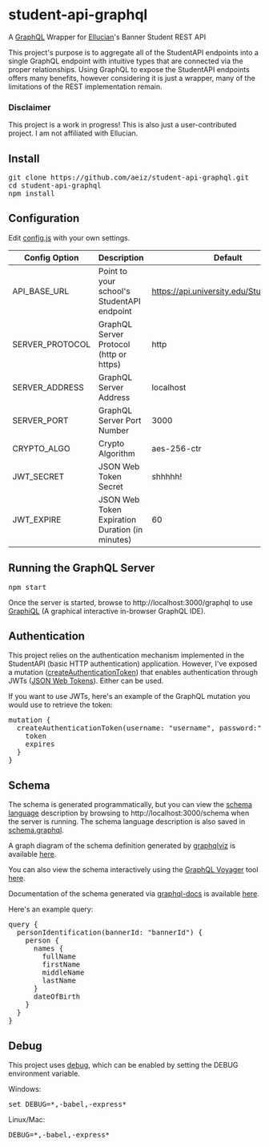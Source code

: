 # student-api-graphql
A [GraphQL](http://graphql.org/) Wrapper for [Ellucian](http://www.ellucian.com/)'s Banner Student REST API

This project's purpose is to aggregate all of the StudentAPI endpoints into a single GraphQL endpoint with intuitive types that are connected via the proper relationships. Using GraphQL to expose the StudentAPI endpoints offers many benefits, however considering it is just a wrapper, many of the limitations of the REST implementation remain.

### Disclaimer
This project is a work in progress! This is also just a user-contributed project. I am not affiliated with Ellucian.

## Install
<pre>
git clone https://github.com/aeiz/student-api-graphql.git
cd student-api-graphql
npm install
</pre>

## Configuration
Edit [config.js](https://github.com/aeiz/student-api-graphql/blob/master/config.js) with your own settings.

Config Option   | Description                                     | Default
--------------- | ----------------------------------------------- | -----------------------------------------
API_BASE_URL    | Point to your school's StudentAPI endpoint      | https://api.university.edu/StudentApi/api
SERVER_PROTOCOL | GraphQL Server Protocol (http or https)         | http
SERVER_ADDRESS  | GraphQL Server Address                          | localhost
SERVER_PORT     | GraphQL Server Port Number                      | 3000
CRYPTO_ALGO     | Crypto Algorithm                                | aes-256-ctr
JWT_SECRET      | JSON Web Token Secret                           | shhhhh!
JWT_EXPIRE      | JSON Web Token Expiration Duration (in minutes) | 60

## Running the GraphQL Server
<pre>
npm start
</pre>

Once the server is started, browse to http://localhost:3000/graphql to use [GraphiQL](https://github.com/graphql/graphiql) (A graphical interactive in-browser GraphQL IDE).

## Authentication
This project relies on the authentication mechanism implemented in the StudentAPI (basic HTTP authentication) application.  However, I've exposed a mutation ([createAuthenticationToken](https://github.com/aeiz/student-api-graphql/blob/master/schema/mutations/AuthenticationMutation.js)) that enables authentication through JWTs ([JSON Web Tokens](https://jwt.io/)).  Either can be used.

If you want to use JWTs, here's an example of the GraphQL mutation you would use to retrieve the token:
<pre>
mutation {
  createAuthenticationToken(username: "username", password:"password") {
    token
    expires
  }
}
</pre>

## Schema
The schema is generated programmatically, but you can view the [schema language](http://graphql.org/learn/schema/) description by browsing to http://localhost:3000/schema when the server is running.  The schema language description is also saved in [schema.graphql](https://github.com/aeiz/student-api-graphql/blob/master/schema.graphql).

A graph diagram of the schema definition generated by [graphqlviz](https://github.com/sheerun/graphqlviz) is available [here](https://github.com/aeiz/student-api-graphql/blob/master/student-api-graph.png).

You can also view the schema interactively using the [GraphQL Voyager](https://github.com/APIs-guru/graphql-voyager) tool [here](https://aeiz.github.io/student-api-graphql/voyager.html).

Documentation of the schema generated via [graphql-docs](https://www.npmjs.com/package/graphql-docs) is available [here](https://aeiz.github.io/student-api-graphql/documentation.html).

Here's an example query:
<pre>
query {
  personIdentification(bannerId: "bannerId") {
    person {
      names {
        fullName
        firstName
        middleName
        lastName
      }
      dateOfBirth
    }
  }
}
</pre>


## Debug
This project uses [debug](https://www.npmjs.com/package/debug), which can be enabled by setting the DEBUG environment variable.

Windows:
<pre>
set DEBUG=*,-babel,-express*
</pre>
Linux/Mac:
<pre>
DEBUG=*,-babel,-express*
</pre>
